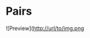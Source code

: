 # Pairs

![Preview]([http://url/to/img.png](https://github.com/EmilBaimurzin/Pairs/blob/main/photo1687515844.jpeg)
